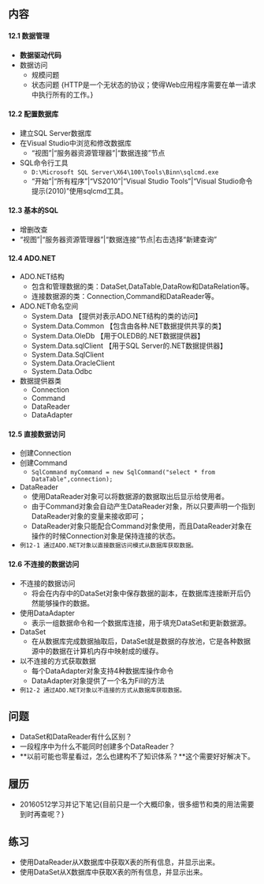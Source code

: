 ##  内容

#### 12.1 数据管理
+ **数据驱动代码**
+ 数据访问
	+ 规模问题 
	+ 状态问题 {HTTP是一个无状态的协议；使得Web应用程序需要在单一请求中执行所有的工作。}

#### 12.2 配置数据库
+ 建立SQL Server数据库
+ 在Visual Studio中浏览和修改数据库
	+ “视图”|“服务器资源管理器”|“数据连接”节点
+ SQL命令行工具
	+ `D:\Microsoft SQL Server\X64\100\Tools\Binn\sqlcmd.exe`
	+ “开始”|“所有程序”|“VS2010”|“Visual Studio Tools”|“Visual Studio命令提示(2010)”使用sqlcmd工具。


#### 12.3 基本的SQL
+ 增删改查
+ “视图”|“服务器资源管理器”|“数据连接”节点|右击选择“新建查询”

#### 12.4 ADO.NET
+ ADO.NET结构
	+ 包含和管理数据的类：DataSet,DataTable,DataRow和DataRelation等。
	+ 连接数据源的类：Connection,Command和DataReader等。
+ ADO.NET命名空间
	+ System.Data  【提供对表示ADO.NET结构的类的访问】
	+ System.Data.Common  【包含由各种.NET数据提供共享的类】
	+ System.Data.OleDb 【用于OLEDB的.NET数据提供器】
	+ System.Data.sqlClient  【用于SQL Server的.NET数据提供器】
	+ System.Data.SqlClient
	+ System.Data.OracleClient
	+ System.Data.Odbc
+ 数据提供器类
	+ Connection
	+ Command
	+ DataReader
	+ DataAdapter


####  12.5 直接数据访问
+ 创建Connection
+ 创建Command
	+ `SqlCommand myCommand = new SqlCommand("select * from DataTable",connection);`
+ DataReader
	+ 使用DataReader对象可以将数据源的数据取出后显示给使用者。
	+ 由于Command对象会自动产生DataReader对象，所以只要声明一个指到DataReader对象的变量来接收即可；
	+ DataReader对象只能配合Command对象使用，而且DataReader对象在操作的时候Connection对象是保持连接的状态。
+ `例12-1 通过ADO.NET对象以直接数据访问模式从数据库获取数据。`

#### 12.6 不连接的数据访问
+ 不连接的数据访问
	+ 将会在内存中的DataSet对象中保存数据的副本，在数据库连接断开后仍然能够操作的数据。
+ 使用DataAdapter
	+ 表示一组数据命令和一个数据库连接，用于填充DataSet和更新数据源。
+ DataSet
	+ 在从数据库完成数据抽取后，DataSet就是数据的存放池，它是各种数据源中的数据在计算机内存中映射成的缓存。
+ 以不连接的方式获取数据
	+ 每个DataAdapter对象支持4种数据库操作命令
	+ DataAdapter对象提供了一个名为Fill的方法
+ `例12-2 通过ADO.NET对象以不连接的方式从数据库获取数据。`


##  问题
+ DataSet和DataReader有什么区别？
+ 一段程序中为什么不能同时创建多个DataReader？
+ **以前可能也零星看过，怎么也建构不了知识体系？**这个需要好好解决下。

##  履历
+ 20160512学习并记下笔记{目前只是一个大概印象，很多细节和类的用法需要到时再查呢？}

##  练习
+ 使用DataReader从X数据库中获取X表的所有信息，并显示出来。
+ 使用DataSet从X数据库中获取X表的所有信息，并显示出来。